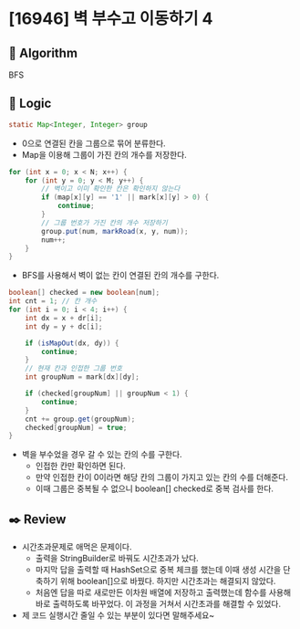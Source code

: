 # [16946] 벽 부수고 이동하기 4

## :pushpin: **Algorithm**

BFS

## :round_pushpin: **Logic**

```java
static Map<Integer, Integer> group
```
- 0으로 연결된 칸을 그룹으로 묶어 분류한다.
- Map을 이용해 그룹이 가진 칸의 개수를 저장한다.

```java
for (int x = 0; x < N; x++) {
    for (int y = 0; y < M; y++) {
        // 벽이고 이미 확인한 칸은 확인하지 않는다
        if (map[x][y] == '1' || mark[x][y] > 0) {
            continue;
        }
        // 그룹 번호가 가진 칸의 개수 저장하기
        group.put(num, markRoad(x, y, num));
        num++;
    }
}
```
- BFS를 사용해서 벽이 없는 칸이 연결된 칸의 개수를 구한다.

```java
boolean[] checked = new boolean[num];
int cnt = 1; // 칸 개수
for (int i = 0; i < 4; i++) {
    int dx = x + dr[i];
    int dy = y + dc[i];

    if (isMapOut(dx, dy)) {
        continue;
    }
    // 현재 칸과 인접한 그룹 번호
    int groupNum = mark[dx][dy];

    if (checked[groupNum] || groupNum < 1) {
        continue;
    }
    cnt += group.get(groupNum);
    checked[groupNum] = true;
}
```
- 벽을 부수었을 경우 갈 수 있는 칸의 수를 구한다.
  - 인접한 칸만 확인하면 된다.
  - 만약 인접한 칸이 0이라면 해당 칸의 그룹이 가지고 있는 칸의 수를 더해준다.
  - 이때 그룹은 중복될 수 없으니 boolean[] checked로 중복 검사를 한다.

## :black_nib: **Review**

- 시간초과문제로 애먹은 문제이다.
  - 출력을 StringBuilder로 바꿔도 시간초과가 났다.
  - 마지막 답을 출력할 때 HashSet으로 중복 체크를 했는데 이때 생성 시간을 단축하기 위해 boolean[]으로 바꿨다. 하지만 시간초과는 해결되지 않았다.
  - 처음엔 답을 따로 새로만든 이차원 배열에 저장하고 출력했는데 함수를 사용해 바로 출력하도록 바꾸었다. 이 과정을 거쳐서 시간초과를 해결할 수 있었다.
- 제 코드 실행시간 줄일 수 있는 부분이 있다면 말해주세요~